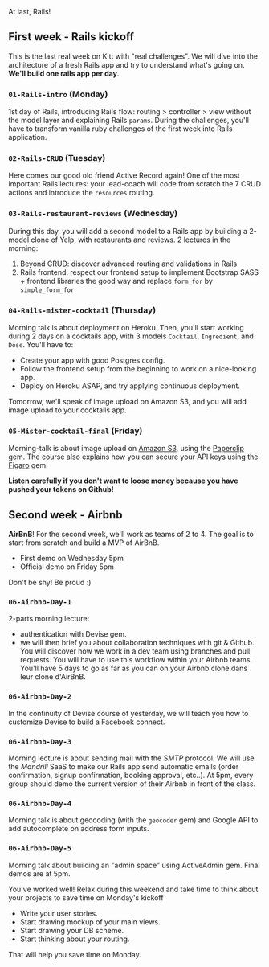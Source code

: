 At last, Rails!

## First week - Rails kickoff

This is the last real week on Kitt with "real challenges". We will dive into the architecture of a fresh Rails app and try to understand what's going on. **We'll build one rails app per day**.

### `01-Rails-intro` (Monday)
1st day of Rails, introducing Rails flow: routing > controller > view without the model layer and explaining Rails `params`. During the challenges, you'll have to transform vanilla ruby challenges of the first week into Rails application.

### `02-Rails-CRUD` (Tuesday)
Here comes our good old friend Active Record again! One of the most important Rails lectures: your lead-coach will code from scratch the 7 CRUD actions and introduce the `resources` routing.

### `03-Rails-restaurant-reviews` (Wednesday)
During this day, you will add a second model to a Rails app by building a 2-model clone of Yelp, with restaurants and reviews. 2 lectures in the morning:

1. Beyond CRUD: discover advanced routing and validations in Rails
1. Rails frontend: respect our frontend setup to implement Bootstrap SASS + frontend libraries the good way and replace `form_for` by `simple_form_for`

### `04-Rails-mister-cocktail` (Thursday)
Morning talk is about deployment on Heroku. Then, you'll start working during 2 days on a cocktails app, with 3 models `Cocktail`, `Ingredient`, and `Dose`. You'll have to:

- Create your app with good Postgres config.
- Follow the frontend setup from the beginning to work on a nice-looking app.
- Deploy on Heroku ASAP, and try applying continuous deployment.

Tomorrow, we'll speak of image upload on Amazon S3, and you will add image upload to your cocktails app.

### `05-Mister-cocktail-final` (Friday)
Morning-talk is about image upload on [Amazon S3](https://aws.amazon.com/s3/), using the [Paperclip](https://github.com/thoughtbot/paperclip) gem. The course also explains how you can secure your API keys using the [Figaro](https://github.com/laserlemon/figaro) gem.

**Listen carefully if you don't want to loose money because you have pushed your tokens on Github!**

## Second week - Airbnb

**AirBnB**! For the second week, we'll work as teams of 2 to 4. The goal is to start from scratch and build a MVP of AirBnB.

- First demo on Wednesday 5pm
- Official demo on Friday 5pm

Don't be shy! Be proud :)

### `06-Airbnb-Day-1`

2-parts morning lecture:
- authentication with Devise gem.
- we will then brief you about collaboration techniques with git & Github. You will discover how we work in a dev team using branches and pull requests. You will have to use this workflow within your Airbnb teams. You'll have 5 days to go as far as you can on your Airbnb clone.dans leur clone d'AirBnB.

### `06-Airbnb-Day-2`
In the continuity of Devise course of yesterday, we will teach you how to customize Devise to build a Facebook connect.

### `06-Airbnb-Day-3`
Morning lecture is about sending mail with the *SMTP* protocol. We will use the *Mandrill* SaaS to make our Rails app send automatic emails (order confirmation, signup confirmation, booking approval, etc..). At 5pm, every group should demo the current version of their Airbnb in front of the class.

### `06-Airbnb-Day-4`
Morning talk is about geocoding (with the `geocoder` gem) and Google API to add autocomplete on address form inputs.

### `06-Airbnb-Day-5`
Morning talk about building an "admin space" using ActiveAdmin gem. Final demos are at 5pm.

You've worked well! Relax during this weekend and take time to think about your projects to save time on Monday's kickoff

- Write your user stories.
- Start drawing mockup of your main views.
- Start drawing your DB scheme.
- Start thinking about your routing.

That will help you save time on Monday.


